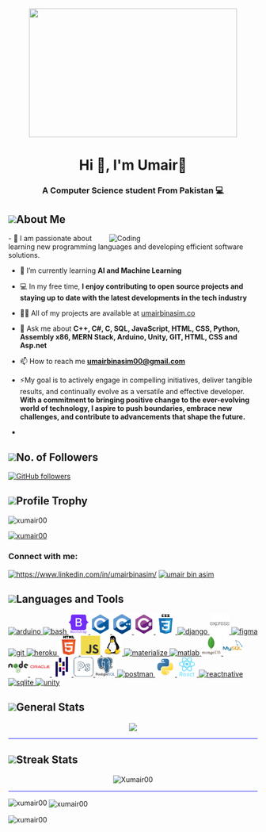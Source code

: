 <h1 align="center"> <img align="center" src = "https://miro.medium.com/v2/resize:fit:828/format:webp/0*62GbVVD-xtCOrya5" width="420" height="260" /></h1>
<h1 align="center">Hi 👋, I'm Umair🌟</h1>
<h3 align="center">A Computer Science student From Pakistan 💻</h3>
 

<!-----ABOUT ME------> 
## <img src="https://media2.giphy.com/media/SyIidSBQvyuDhEBj5T/giphy.gif?cid=ecf05e47a6kptpzfzvz0s8r4b791xm2998wq31sb5dstcqqg&rid=giphy.gif&ct=s" width="30px">About Me
<img align="right" alt="Coding" width="300" src="https://i.imgur.com/lnhuXTf.gif">
- 📑 I am passionate about learning new programming languages and developing efficient software solutions.

- 🌱 I’m currently learning **AI and Machine Learning**

- 💻 In my free time, **I enjoy contributing to open source projects and staying up to date with the latest developments in the tech industry**

- 👨‍💻 All of my projects are available at [umairbinasim.co](umairbinasim.co)

- 💬 Ask me about **C++, C#, C, SQL, JavaScript, HTML, CSS, Python, Assembly x86, MERN Stack, Arduino, Unity, GIT, HTML, CSS and Asp.net**

- 📫 How to reach me **umairbinasim00@gmail.com**

- ⚡My goal is to actively engage in compelling initiatives, deliver tangible results, and continually evolve as a versatile and effective developer. **With a commitment to bringing positive change to the ever-evolving world of technology, I aspire to push boundaries, embrace new challenges, and contribute to advancements that shape the future.**

- <!-----Followers Count------>

## <img src="https://media4.giphy.com/media/bkxW5qw2Sj9bNPwrG3/giphy.gif?cid=ecf05e47s32z1ic54pcjuo9wcelpgxdi6g5dx6hxs5cakl7b&rid=giphy.gif&ct=s" width="30px">No. of Followers
[![GitHub followers](https://img.shields.io/github/followers/SultanAhmad7560.svg?style=social&label=Followers)](https://github.com/AvidCoder101?tab=followers)

## <img src="https://media2.giphy.com/media/lbIR4IxZjV4OK2nGQz/giphy.gif?cid=ecf05e47n5m04v44xw5pr057m2eborzpui55441r5jx5qtkv&rid=giphy.gif&ct=s" width="30px">Profile Trophy
<p align="left"> <img src="https://komarev.com/ghpvc/?username=xumair00&label=Profile%20views&color=0e75b6&style=flat" alt="xumair00" /> </p>
<p align="left"> <a href="https://github.com/ryo-ma/github-profile-trophy"><img src="https://github-profile-trophy.vercel.app/?username=xumair00" alt="xumair00" /></a> </p>
<h3 align="left">Connect with me:</h3>
<p align="left">
<a href="https://linkedin.com/in/https://www.linkedin.com/in/umairbinasim/" target="blank"><img align="center" src="https://raw.githubusercontent.com/rahuldkjain/github-profile-readme-generator/master/src/images/icons/Social/linked-in-alt.svg" alt="https://www.linkedin.com/in/umairbinasim/" height="30" width="40" /></a>
<a href="https://fb.com/umair bin asim" target="blank"><img align="center" src="https://raw.githubusercontent.com/rahuldkjain/github-profile-readme-generator/master/src/images/icons/Social/facebook.svg" alt="umair bin asim" height="30" width="40" /></a>
</p>

## <img src="https://media4.giphy.com/media/bCBZaPWhl515tcyVjo/giphy.gif?cid=ecf05e47sfjqanrpfn78ya3qtbmhq3v5k288leo8dhw0uh45&rid=giphy.gif&ct=s" width="30px">Languages and Tools

<p align="left"> <a href="https://www.arduino.cc/" target="_blank" rel="noreferrer"> <img src="https://cdn.worldvectorlogo.com/logos/arduino-1.svg" alt="arduino" width="40" height="40"/> </a> <a href="https://www.gnu.org/software/bash/" target="_blank" rel="noreferrer"> <img src="https://www.vectorlogo.zone/logos/gnu_bash/gnu_bash-icon.svg" alt="bash" width="40" height="40"/> </a> <a href="https://getbootstrap.com" target="_blank" rel="noreferrer"> <img src="https://raw.githubusercontent.com/devicons/devicon/master/icons/bootstrap/bootstrap-plain-wordmark.svg" alt="bootstrap" width="40" height="40"/> </a> <a href="https://www.cprogramming.com/" target="_blank" rel="noreferrer"> <img src="https://raw.githubusercontent.com/devicons/devicon/master/icons/c/c-original.svg" alt="c" width="40" height="40"/> </a> <a href="https://www.w3schools.com/cpp/" target="_blank" rel="noreferrer"> <img src="https://raw.githubusercontent.com/devicons/devicon/master/icons/cplusplus/cplusplus-original.svg" alt="cplusplus" width="40" height="40"/> </a> <a href="https://www.w3schools.com/cs/" target="_blank" rel="noreferrer"> <img src="https://raw.githubusercontent.com/devicons/devicon/master/icons/csharp/csharp-original.svg" alt="csharp" width="40" height="40"/> </a> <a href="https://www.w3schools.com/css/" target="_blank" rel="noreferrer"> <img src="https://raw.githubusercontent.com/devicons/devicon/master/icons/css3/css3-original-wordmark.svg" alt="css3" width="40" height="40"/> </a> <a href="https://www.djangoproject.com/" target="_blank" rel="noreferrer"> <img src="https://cdn.worldvectorlogo.com/logos/django.svg" alt="django" width="40" height="40"/> </a> <a href="https://expressjs.com" target="_blank" rel="noreferrer"> <img src="https://raw.githubusercontent.com/devicons/devicon/master/icons/express/express-original-wordmark.svg" alt="express" width="40" height="40"/> </a> <a href="https://www.figma.com/" target="_blank" rel="noreferrer"> <img src="https://www.vectorlogo.zone/logos/figma/figma-icon.svg" alt="figma" width="40" height="40"/> </a> <a href="https://git-scm.com/" target="_blank" rel="noreferrer"> <img src="https://www.vectorlogo.zone/logos/git-scm/git-scm-icon.svg" alt="git" width="40" height="40"/> </a> <a href="https://heroku.com" target="_blank" rel="noreferrer"> <img src="https://www.vectorlogo.zone/logos/heroku/heroku-icon.svg" alt="heroku" width="40" height="40"/> </a> <a href="https://www.w3.org/html/" target="_blank" rel="noreferrer"> <img src="https://raw.githubusercontent.com/devicons/devicon/master/icons/html5/html5-original-wordmark.svg" alt="html5" width="40" height="40"/> </a> <a href="https://developer.mozilla.org/en-US/docs/Web/JavaScript" target="_blank" rel="noreferrer"> <img src="https://raw.githubusercontent.com/devicons/devicon/master/icons/javascript/javascript-original.svg" alt="javascript" width="40" height="40"/> </a> <a href="https://www.linux.org/" target="_blank" rel="noreferrer"> <img src="https://raw.githubusercontent.com/devicons/devicon/master/icons/linux/linux-original.svg" alt="linux" width="40" height="40"/> </a> <a href="https://materializecss.com/" target="_blank" rel="noreferrer"> <img src="https://raw.githubusercontent.com/prplx/svg-logos/5585531d45d294869c4eaab4d7cf2e9c167710a9/svg/materialize.svg" alt="materialize" width="40" height="40"/> </a> <a href="https://www.mathworks.com/" target="_blank" rel="noreferrer"> <img src="https://upload.wikimedia.org/wikipedia/commons/2/21/Matlab_Logo.png" alt="matlab" width="40" height="40"/> </a> <a href="https://www.mongodb.com/" target="_blank" rel="noreferrer"> <img src="https://raw.githubusercontent.com/devicons/devicon/master/icons/mongodb/mongodb-original-wordmark.svg" alt="mongodb" width="40" height="40"/> </a> <a href="https://www.mysql.com/" target="_blank" rel="noreferrer"> <img src="https://raw.githubusercontent.com/devicons/devicon/master/icons/mysql/mysql-original-wordmark.svg" alt="mysql" width="40" height="40"/> </a> <a href="https://nodejs.org" target="_blank" rel="noreferrer"> <img src="https://raw.githubusercontent.com/devicons/devicon/master/icons/nodejs/nodejs-original-wordmark.svg" alt="nodejs" width="40" height="40"/> </a> <a href="https://www.oracle.com/" target="_blank" rel="noreferrer"> <img src="https://raw.githubusercontent.com/devicons/devicon/master/icons/oracle/oracle-original.svg" alt="oracle" width="40" height="40"/> </a> <a href="https://pandas.pydata.org/" target="_blank" rel="noreferrer"> <img src="https://raw.githubusercontent.com/devicons/devicon/2ae2a900d2f041da66e950e4d48052658d850630/icons/pandas/pandas-original.svg" alt="pandas" width="40" height="40"/> </a> <a href="https://www.photoshop.com/en" target="_blank" rel="noreferrer"> <img src="https://raw.githubusercontent.com/devicons/devicon/master/icons/photoshop/photoshop-line.svg" alt="photoshop" width="40" height="40"/> </a> <a href="https://www.postgresql.org" target="_blank" rel="noreferrer"> <img src="https://raw.githubusercontent.com/devicons/devicon/master/icons/postgresql/postgresql-original-wordmark.svg" alt="postgresql" width="40" height="40"/> </a> <a href="https://postman.com" target="_blank" rel="noreferrer"> <img src="https://www.vectorlogo.zone/logos/getpostman/getpostman-icon.svg" alt="postman" width="40" height="40"/> </a> <a href="https://www.python.org" target="_blank" rel="noreferrer"> <img src="https://raw.githubusercontent.com/devicons/devicon/master/icons/python/python-original.svg" alt="python" width="40" height="40"/> </a> <a href="https://reactjs.org/" target="_blank" rel="noreferrer"> <img src="https://raw.githubusercontent.com/devicons/devicon/master/icons/react/react-original-wordmark.svg" alt="react" width="40" height="40"/> </a> <a href="https://reactnative.dev/" target="_blank" rel="noreferrer"> <img src="https://reactnative.dev/img/header_logo.svg" alt="reactnative" width="40" height="40"/> </a> <a href="https://www.sqlite.org/" target="_blank" rel="noreferrer"> <img src="https://www.vectorlogo.zone/logos/sqlite/sqlite-icon.svg" alt="sqlite" width="40" height="40"/> </a> <a href="https://unity.com/" target="_blank" rel="noreferrer"> <img src="https://www.vectorlogo.zone/logos/unity3d/unity3d-icon.svg" alt="unity" width="40" height="40"/> </a> </p>

<!-----Contribution figures------>

## <img src="https://media.giphy.com/media/iY8CRBdQXODJSCERIr/giphy.gif" width="30px">General Stats

<p align="center"> <img align="center" src = "https://github-readme-stats.vercel.app/api?username=Xumair00&theme=dark"></p>
<hr style="height:2px;border-width:1;border-radius: 5px;color:#8080ff;background-color:#8080ff">

<!-----Streak Stats------>

## <img src="https://media.giphy.com/media/iY8CRBdQXODJSCERIr/giphy.gif" width="30px">Streak Stats
<p align="center"><img align="center" src="https://github-readme-streak-stats.herokuapp.com/?user=Xumair00&theme=dark" alt="Xumair00" /></p>

<hr style="height:2px;border-width:1;border-radius: 5px;color:#8080ff;background-color:#8080ff">

<p><img align="left" src="https://github-readme-stats.vercel.app/api/top-langs?username=xumair00&show_icons=true&locale=en&layout=compact" alt="xumair00" /></p>

<p>&nbsp;<img align="center" src="https://github-readme-stats.vercel.app/api?username=xumair00&show_icons=true&locale=en" alt="xumair00" /></p>

<p><img align="center" src="https://github-readme-streak-stats.herokuapp.com/?user=xumair00&" alt="xumair00" /></p>

